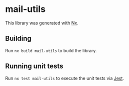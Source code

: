 # mail-utils

This library was generated with [Nx](https://nx.dev).

## Building

Run `nx build mail-utils` to build the library.

## Running unit tests

Run `nx test mail-utils` to execute the unit tests via [Jest](https://jestjs.io).
